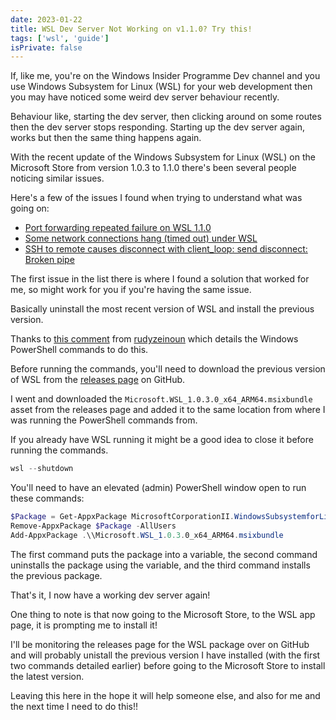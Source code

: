 ```yaml
---
date: 2023-01-22
title: WSL Dev Server Not Working on v1.1.0? Try this!
tags: ['wsl', 'guide']
isPrivate: false
---
```


If, like me, you're on the Windows Insider Programme Dev channel and
you use Windows Subsystem for Linux (WSL) for your web development
then you may have noticed some weird dev server behaviour recently.

Behaviour like, starting the dev server, then clicking around on some
routes then the dev server stops responding. Starting up the dev
server again, works but then the same thing happens again.

With the recent update of the Windows Subsystem for Linux (WSL) on the
Microsoft Store from version 1.0.3 to 1.1.0 there's been several
people noticing similar issues.

Here's a few of the issues I found when trying to understand what was
going on:

- [Port forwarding repeated failure on WSL 1.1.0]
- [Some network connections hang (timed out) under WSL]
- [SSH to remote causes disconnect with client_loop: send disconnect:
  Broken pipe]

The first issue in the list there is where I found a solution that
worked for me, so might work for you if you're having the same issue.

Basically uninstall the most recent version of WSL and install the
previous version.

Thanks to [this comment] from [rudyzeinoun] which details the Windows
PowerShell commands to do this.

Before running the commands, you'll need to download the previous
version of WSL from the [releases page] on GitHub.

I went and downloaded the `Microsoft.WSL_1.0.3.0_x64_ARM64.msixbundle`
asset from the releases page and added it to the same location from
where I was running the PowerShell commands from.

If you already have WSL running it might be a good idea to close it
before running the commands.

```powershell
wsl --shutdown
```

You'll need to have an elevated (admin) PowerShell window open to run
these commands:

```powershell
$Package = Get-AppxPackage MicrosoftCorporationII.WindowsSubsystemforLinux -AllUsers
Remove-AppxPackage $Package -AllUsers
Add-AppxPackage .\\Microsoft.WSL_1.0.3.0_x64_ARM64.msixbundle
```

The first command puts the package into a variable, the second command
uninstalls the package using the variable, and the third command
installs the previous package.

That's it, I now have a working dev server again!

One thing to note is that now going to the Microsoft Store, to the WSL
app page, it is prompting me to install it!

I'll be monitoring the releases page for the WSL package over on
GitHub and will probably unistall the previous version I have
installed (with the first two commands detailed earlier) before going
to the Microsoft Store to install the latest version.

Leaving this here in the hope it will help someone else, and also for
me and the next time I need to do this!!

<!-- Links -->

[releases page]: https://github.com/microsoft/WSL/releases
[port forwarding repeated failure on wsl 1.1.0]:
  https://github.com/microsoft/WSL/issues/9508
[some network connections hang (timed out) under wsl]:
  https://github.com/microsoft/WSL/issues/7326
[ssh to remote causes disconnect with client_loop: send disconnect: broken pipe]:
  https://github.com/microsoft/WSL/issues/7966
[this comment]:
  https://github.com/microsoft/WSL/issues/9508#issuecomment-1396866615
[rudyzeinoun]: https://github.com/rudyzeinoun
